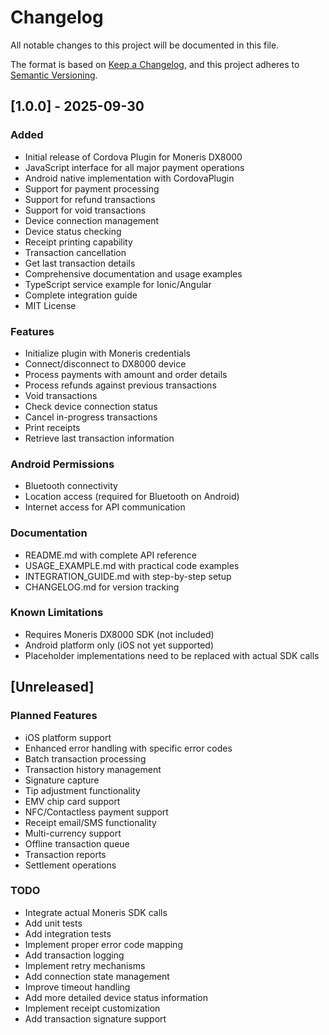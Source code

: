 # Changelog

All notable changes to this project will be documented in this file.

The format is based on [Keep a Changelog](https://keepachangelog.com/en/1.0.0/),
and this project adheres to [Semantic Versioning](https://semver.org/spec/v2.0.0.html).

## [1.0.0] - 2025-09-30

### Added
- Initial release of Cordova Plugin for Moneris DX8000
- JavaScript interface for all major payment operations
- Android native implementation with CordovaPlugin
- Support for payment processing
- Support for refund transactions
- Support for void transactions
- Device connection management
- Device status checking
- Receipt printing capability
- Transaction cancellation
- Get last transaction details
- Comprehensive documentation and usage examples
- TypeScript service example for Ionic/Angular
- Complete integration guide
- MIT License

### Features
- Initialize plugin with Moneris credentials
- Connect/disconnect to DX8000 device
- Process payments with amount and order details
- Process refunds against previous transactions
- Void transactions
- Check device connection status
- Cancel in-progress transactions
- Print receipts
- Retrieve last transaction information

### Android Permissions
- Bluetooth connectivity
- Location access (required for Bluetooth on Android)
- Internet access for API communication

### Documentation
- README.md with complete API reference
- USAGE_EXAMPLE.md with practical code examples
- INTEGRATION_GUIDE.md with step-by-step setup
- CHANGELOG.md for version tracking

### Known Limitations
- Requires Moneris DX8000 SDK (not included)
- Android platform only (iOS not yet supported)
- Placeholder implementations need to be replaced with actual SDK calls

## [Unreleased]

### Planned Features
- iOS platform support
- Enhanced error handling with specific error codes
- Batch transaction processing
- Transaction history management
- Signature capture
- Tip adjustment functionality
- EMV chip card support
- NFC/Contactless payment support
- Receipt email/SMS functionality
- Multi-currency support
- Offline transaction queue
- Transaction reports
- Settlement operations

### TODO
- Integrate actual Moneris SDK calls
- Add unit tests
- Add integration tests
- Implement proper error code mapping
- Add transaction logging
- Implement retry mechanisms
- Add connection state management
- Improve timeout handling
- Add more detailed device status information
- Implement receipt customization
- Add transaction signature support
